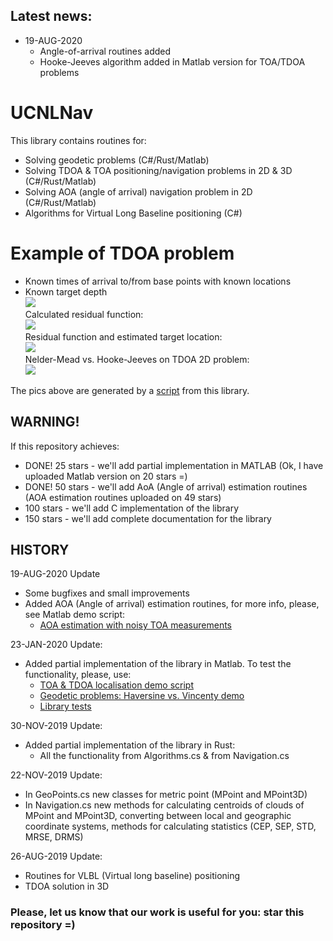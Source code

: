 ## Latest news:
- 19-AUG-2020 
  - Angle-of-arrival routines added
  - Hooke-Jeeves algorithm added in Matlab version for TOA/TDOA problems

# UCNLNav

This library contains routines for:
- Solving geodetic problems (C#/Rust/Matlab)
- Solving TDOA & TOA positioning/navigation problems in 2D & 3D (C#/Rust/Matlab)
- Solving AOA (angle of arrival) navigation problem in 2D (C#/Rust/Matlab)
- Algorithms for Virtual Long Baseline positioning (C#)  

# Example of TDOA problem
- Known times of arrival to/from base points with known locations
- Known target depth    
![](https://github.com/ucnl/UCNLNav/blob/master/Docs/Pics/problem.png)    
Calculated residual function:    
![](https://github.com/ucnl/UCNLNav/blob/master/Docs/Pics/TDOA_2D_res_surf.png)    
Residual function and estimated target location:    
![](https://github.com/ucnl/UCNLNav/blob/master/Docs/Pics/TDOA_2D_res_cont.png)    
Nelder-Mead vs. Hooke-Jeeves on TDOA 2D problem:    
![](https://github.com/ucnl/UCNLNav/blob/master/Docs/Pics/TDOA_2D_res_cont_NLM_vs_HJS.png)    


The pics above are generated by a [script](https://github.com/ucnl/UCNLNav/blob/master/Matlab/Nav_TOA_TDOA_2D_demo.m) from this library.  


## WARNING!

If this repository achieves:

- DONE! 25 stars - we'll add partial implementation in MATLAB (Ok, I have uploaded Matlab version on 20 stars =)
- DONE! 50 stars - we'll add AoA (Angle of arrival) estimation routines (AOA estimation routines uploaded on 49 stars)  
- 100 stars - we'll add C implementation of the library  
- 150 stars - we'll add complete documentation for the library  

## HISTORY

19-AUG-2020 Update
* Some bugfixes and small improvements
* Added AOA (Angle of arrival) estimation routines, for more info, please, see Matlab demo script:
  - [AOA estimation with noisy TOA measurements](https://github.com/ucnl/UCNLNav/blob/master/Matlab/Nav_AOA_tests.m)

23-JAN-2020 Update:
* Added partial implementation of the library in Matlab. To test the functionality, please, use:
  - [TOA & TDOA localisation demo script](https://github.com/ucnl/UCNLNav/blob/master/Matlab/Nav_TOA_TDOA_2D_demo.m) 
  - [Geodetic problems: Haversine vs. Vincenty demo](https://github.com/ucnl/UCNLNav/blob/master/Matlab/Nav_Haversine_Vs_Vincenty_demo.m)
  - [Library tests](https://github.com/ucnl/UCNLNav/blob/master/Matlab/Nav_tests.m)  


30-NOV-2019 Update:
* Added partial implementation of the library in Rust:
  - All the functionality from Algorithms.cs & from Navigation.cs


22-NOV-2019 Update:  
* In GeoPoints.cs new classes for metric point (MPoint and MPoint3D)  
* In Navigation.cs new methods for calculating centroids of clouds of MPoint and MPoint3D, 
converting between local and geographic coordinate systems, methods for calculating statistics (CEP, SEP, STD, MRSE, DRMS)


26-AUG-2019 Update:  
* Routines for VLBL (Virtual long baseline) positioning
* TDOA solution in 3D


### Please, let us know that our work is useful for you: star this repository =)
